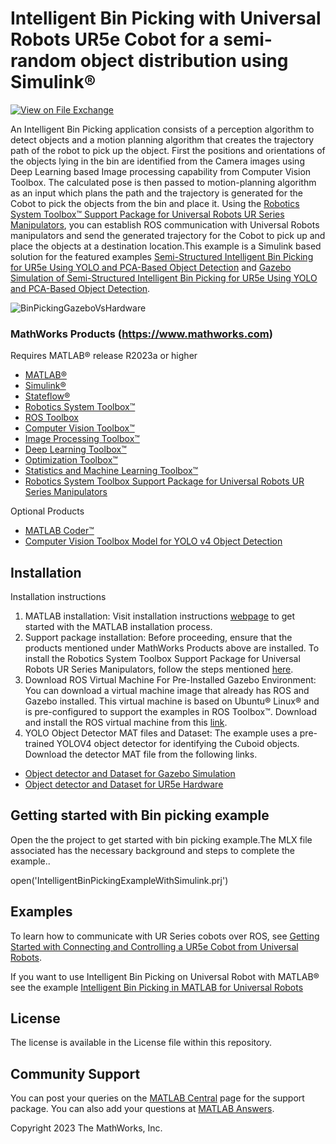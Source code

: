 # Intelligent Bin Picking with Universal Robots UR5e Cobot for a semi-random object distribution using Simulink&reg;
<!-- This is the "Title of the contribution" that was approved during the Community Contribution Review Process --> 

[![View <File Exchange Title> on File Exchange](https://www.mathworks.com/matlabcentral/images/matlab-file-exchange.svg)](https://in.mathworks.com/matlabcentral/fileexchange/128699-intelligent-bin-picking-with-simulink-for-ur5e-cobot)  
<!-- Add this icon to the README if this repo also appears on File Exchange via the "Connect to GitHub" feature --> 

An Intelligent Bin Picking application consists of a perception algorithm to detect objects and a motion planning algorithm that creates the trajectory path of the robot to pick up the object. First the positions and orientations of the objects lying in the bin are identified from the Camera images using Deep Learning based Image processing capability from Computer Vision Toolbox. The calculated pose is then passed to motion-planning algorithm as an input which plans the path and the trajectory is generated for the Cobot to pick the objects from the bin and place it. 
Using the [Robotics System Toolbox&trade; Support Package for Universal Robots UR Series Manipulators](https://www.mathworks.com/matlabcentral/fileexchange/117530-robotics-system-toolboxtm-support-package-for-universal-robots-ur-series-manipulators), you can establish ROS communication with Universal Robots manipulators and send the generated trajectory for the Cobot to pick up and place the objects at a destination location.This example is a Simulink based solution for the featured examples [Semi-Structured Intelligent Bin Picking for UR5e Using YOLO and PCA-Based Object Detection](https://in.mathworks.com/help/supportpkg/urseries/ug/semi-structured-bin-picking-ur5e-yolo-pca-example.html) and [Gazebo Simulation of Semi-Structured Intelligent Bin Picking for UR5e Using YOLO and PCA-Based Object Detection](https://in.mathworks.com/help/supportpkg/urseries/ug/gazebo-simulation-ur5e-semistructured-intelligent-bin-picking-example.html).
  
![BinPickingGazeboVsHardware](https://user-images.githubusercontent.com/128445518/235844636-9c259295-9618-454f-bb3d-3e7f6c5697f8.gif)


<!--- If your project includes a visualation or any images or an App please include a screenshot in this README --->

<!--- Markdown supports the following HTML entities: © - &copy;  ® - &reg;  ™ - &trade;
More information about Trademarks can be found internally within the Checklist for Community Contributions and Supportfiles Confluence page--->

<!--- Please remember to delete all template related text that you are not using within your README.md ---> 

### MathWorks Products (https://www.mathworks.com)

Requires MATLAB&reg; release R2023a or higher
- [MATLAB&reg;](https://www.mathworks.com/products/matlab.html)
- [Simulink&reg;](https://in.mathworks.com/products/simulink.html)
- [Stateflow&reg;](https://in.mathworks.com/products/stateflow.html)
- [Robotics System Toolbox&trade;](https://www.mathworks.com/products/robotics.html)
- [ROS Toolbox](https://www.mathworks.com/products/ros.html)
- [Computer Vision Toolbox&trade;](https://www.mathworks.com/products/computer-vision.html)
- [Image Processing Toolbox&trade;](https://www.mathworks.com/products/image.html)
- [Deep Learning Toolbox&trade;](https://www.mathworks.com/products/deep-learning.html)
- [Optimization Toolbox&trade;](https://www.mathworks.com/products/optimization.html)
- [Statistics and Machine Learning Toolbox&trade;](https://www.mathworks.com/products/statistics.html)
- [Robotics System Toolbox Support Package for Universal Robots UR Series Manipulators](https://www.mathworks.com/matlabcentral/fileexchange/117530-robotics-system-toolbox-support-package-for-universal-robots-ur-series-manipulators)

Optional Products
- [MATLAB Coder&trade;](https://www.mathworks.com/products/matlab-coder.html)
- [Computer Vision Toolbox Model for YOLO v4 Object Detection](https://www.mathworks.com/matlabcentral/fileexchange/107969-computer-vision-toolbox-model-for-yolo-v4-object-detection)

## Installation
Installation instructions

1. MATLAB installation: Visit installation instructions [webpage](https://in.mathworks.com/help/install/) to get started with the MATLAB installation process. 
2. Support package installation: Before proceeding, ensure that the products mentioned under MathWorks Products above are installed. To install the Robotics System Toolbox Support Package for Universal Robots UR Series Manipulators, follow the steps mentioned [here](https://in.mathworks.com/help/supportpkg/urseries/ug/install-support-for-manipulator-hardware.html).  
3. Download ROS Virtual Machine For Pre-Installed Gazebo Environment: You can download a virtual machine image that already has ROS and Gazebo installed. This virtual machine is based on Ubuntu® Linux® and is pre-configured to support the examples in ROS Toolbox™. Download and install the ROS virtual machine from this [link](https://in.mathworks.com/help/ros/ug/get-started-with-gazebo-and-a-simulated-turtlebot.html).
4. YOLO Object Detector MAT files and Dataset: The example uses a pre-trained YOLOV4 object detector for identifying the Cuboid objects. Download the detector MAT file from the following links.
- [Object detector and Dataset for Gazebo Simulation](https://ssd.mathworks.com/supportfiles/UniversalRobots/IntelligentBinPickingDataSet/Cuboidal_Object_Dataset_Sim.zip)
- [Object detector and Dataset for UR5e Hardware](https://ssd.mathworks.com/supportfiles/UniversalRobots/IntelligentBinPickingDataSet/Cuboidal_Object_Dataset_Real.zip)

## Getting started with Bin picking example
Open the the project to get started with bin picking example.The MLX file associated has the necessary background and steps to complete the example..

open('IntelligentBinPickingExampleWithSimulink.prj')



## Examples

To learn how to communicate with UR Series cobots over ROS, see [Getting Started with Connecting and Controlling a UR5e Cobot from Universal Robots](https://www.mathworks.com/help/supportpkg/urseries/ug/getting-started-controlling-ur5e.html). 
  
If you want to use Intelligent Bin Picking on Universal Robot with MATLAB® see the example [Intelligent Bin Picking in MATLAB for Universal Robots](https://www.mathworks.com/help/supportpkg/urseries/ug/semi-structured-bin-picking-ur5e-yolo-pca-example.html)
  
<!--- Make sure you have a repo set up correctly if you are to follow this formatting --->

## License
<!--- Make sure you have a License.txt within your Repo --->
The license is available in the License file within this repository.


## Community Support
You can post your queries on the [MATLAB Central](https://in.mathworks.com/matlabcentral/fileexchange/117530-robotics-system-toolboxtm-support-package-for-universal-robots-ur-series-manipulators) page for the support package.
You can also add your questions at [MATLAB Answers](https://www.mathworks.com/matlabcentral/answers/index).


Copyright 2023 The MathWorks, Inc.

<!--- Do not forget to the add the SECURITY.md to this repo --->
<!--- Add Topics #Topics to your Repo such as #MATLAB  --->

<!--- This is my comment --->

<!-- Include any Trademarks if this is the first time mentioning trademarked products (For Example:  MATLAB&reg; Simulink&reg; Trademark&trade; Simulink Test&#8482;) --> 

